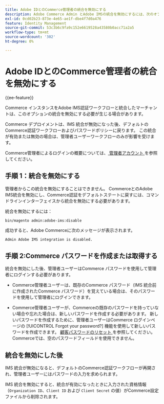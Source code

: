 ```yaml
---
title: Adobe IDとのCommerce管理者の統合を無効にする
description: Adobe Commerce Admin とAdobe IMSの統合を無効にするには、次のオプションの手順に従います。
exl-id: 0cd02b23-873e-4e65-ae1f-dbe4f7d0a476
feature: Identity Management
source-git-commit: 53c3b6c9fa9c152e6619528a43580b0acc71a2a5
workflow-type: tm+mt
source-wordcount: '302'
ht-degree: 0%

---
```


# Adobe IDとのCommerce管理者の統合を無効にする

{{ee-feature}}

Commerce インスタンスをAdobe IMS認証ワークフローと統合したマーチャントは、このオプションの統合を無効にする必要が生じる場合があります。

Commerce デプロイメントは、IMS 統合が無効になった後、デフォルトのCommerce認証ワークフローおよびパスワードポリシーに戻ります。 この統合が有効または無効の場合は、管理者ユーザーワークフローのみが影響を受けます。

Commerce管理者によるログインの概要については、[ 管理者アカウント ](https://experienceleague.adobe.com/docs/commerce-admin/start/admin/admin-signin.html) を参照してください。

## 手順 1：統合を無効にする

管理者からこの統合を無効にすることはできません。 CommerceとのAdobe IMS統合を無効にし、Commerce認証をデフォルトステートに戻すには、コマンドラインインターフェイスから統合を無効にする必要があります。

統合を無効にするには：

```bash
bin/magento admin:adobe-ims:disable
```

成功すると、Adobe Commerceに次のメッセージが表示されます。

```
Admin Adobe IMS integration is disabled.
```

## 手順 2:Commerce パスワードを作成または取得する

統合を無効にした後、管理者ユーザーはCommerce パスワードを使用して管理者にログインする必要があります。

* Commerce管理者ユーザーは、既存のCommerce パスワード（IMS 統合前に作成されたCommerce パスワード）を覚えている場合は、そのパスワードを使用して管理者にログインできます。

* Commerce管理者ユーザーが、Commerceの既存のパスワードを持っていない場合や忘れた場合は、新しいパスワードを作成する必要があります。 新しいパスワードを作成するために、管理者ユーザーはCommerce ログインページの [!UICONTROL Forgot your password?] 機能を使用して新しいパスワードを作成できます。 [ 顧客パスワードのリセット ](https://experienceleague.adobe.com/docs/commerce-admin/customers/customer-accounts/configure/password-reset.html) を参照してください。 Commerceでは、空のパスワードフィールドを使用できません。

## 統合を無効にした後

IMS 統合が無効になると、デフォルトのCommerce認証ワークフローが再開され、管理者ユーザーにはパスワードの入力を求められます。

IMS 統合を無効にすると、統合が有効になったときに入力された資格情報（`Organization ID`、`Client ID` および `Client Secret` の値）がCommerce設定ファイルから削除されます。
